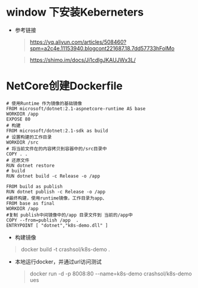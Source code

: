 # window 下安装Keberneters
  - 参考链接
    > https://yq.aliyun.com/articles/508460?spm=a2c4e.11153940.blogcont221687.18.7dd57733hFolMo
    
    > https://shimo.im/docs/Ji1cdlgJKAUJWx3L/

# NetCore创建Dockerfile
```
# 使用Runtime 作为镜像的基础镜像
FROM microsoft/dotnet:2.1-aspnetcore-runtime AS base
WORKDIR /app
EXPOSE 80
# 构建
FROM microsoft/dotnet:2.1-sdk as build
# 设置构建的工作目录
WORKDIR /src
# 将当前文件在的内容拷贝到容器中的/src目录中
COPY . . 
# 还原文件
RUN dotnet restore
# build
RUN dotnet build -c Release -o /app

FROM build as publish 
RUN dotnet publish -c Release -o /app
#最终构建，使用runtime镜像，工作目录为app、
FROM base as final
WORKDIR /app
#复制 publish中间镜像中的/app 目录文件到 当前的/app中
COPY --from=publish /app  .
ENTRYPOINT [ "dotnet","k8s-demo.dll" ]
```
 - 构建镜像
 > docker build -t crashsol/k8s-demo .
 - 本地运行docker，并通过url访问测试
   > docker run -d -p 8008:80 --name=k8s-demo  crashsol/k8s-demo
  ues 